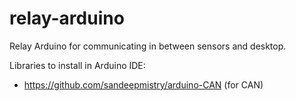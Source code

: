 # relay-arduino
Relay Arduino for communicating in between sensors and desktop.

Libraries to install in Arduino IDE:
- https://github.com/sandeepmistry/arduino-CAN (for CAN)

